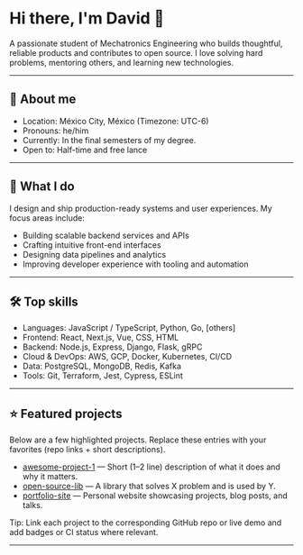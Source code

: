 # Hi there, I'm David 👋

A passionate student of Mechatronics Engineering who builds thoughtful, reliable products and contributes to open source. I love solving hard problems, mentoring others, and learning new technologies.

---

## 🔭 About me
- Location: México City, México (Timezone: UTC-6)
- Pronouns: he/him
- Currently: In the final semesters of my degree.
- Open to: Half-time and free lance
---

## 🚀 What I do
I design and ship production-ready systems and user experiences. My focus areas include:
- Building scalable backend services and APIs
- Crafting intuitive front-end interfaces
- Designing data pipelines and analytics
- Improving developer experience with tooling and automation

---

## 🛠️ Top skills
- Languages: JavaScript / TypeScript, Python, Go, [others]
- Frontend: React, Next.js, Vue, CSS, HTML
- Backend: Node.js, Express, Django, Flask, gRPC
- Cloud & DevOps: AWS, GCP, Docker, Kubernetes, CI/CD
- Data: PostgreSQL, MongoDB, Redis, Kafka
- Tools: Git, Terraform, Jest, Cypress, ESLint

---

## ⭐ Featured projects
Below are a few highlighted projects. Replace these entries with your favorites (repo links + short descriptions).

- [awesome-project-1](https://github.com/yourname/awesome-project-1) — Short (1–2 line) description of what it does and why it matters.
- [open-source-lib](https://github.com/yourname/open-source-lib) — A library that solves X problem and is used by Y.
- [portfolio-site](https://github.com/yourname/portfolio-site) — Personal website showcasing projects, blog posts, and talks.

Tip: Link each project to the corresponding GitHub repo or live demo and add badges or CI status where relevant.

---
